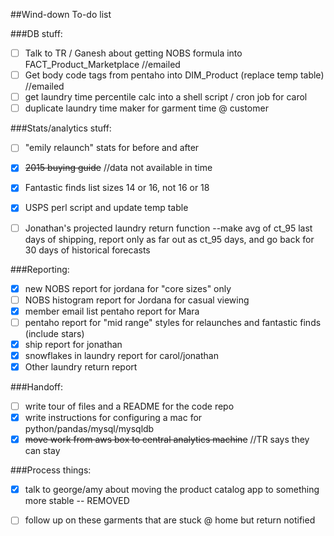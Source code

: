 ##Wind-down To-do list

###DB stuff:
- [ ]  Talk to TR / Ganesh about getting NOBS formula into 
FACT_Product_Marketplace //emailed
- [ ]  Get body code tags from pentaho into DIM_Product (replace temp table) //emailed
- [ ]  get laundry time percentile calc into a shell script / cron job for 
carol
- [ ]  duplicate laundry time maker for garment time @ customer

###Stats/analytics stuff:
- [ ]  "emily relaunch" stats for before and after
- [X]  ~~2015 buying guide~~   //data not available in time
- [X]  Fantastic finds list sizes 14 or 16, not 16 or 18
- [X]  USPS perl script and update temp table
- [ ]  Jonathan's projected laundry return function --make avg of ct_95 last 
days of shipping, report only as far out as ct_95 days, and go back for 30 
days of historical forecasts


###Reporting:
- [X]  new NOBS report for jordana for "core sizes" only
- [ ]  NOBS histogram report for Jordana for casual viewing
- [X]  member email list pentaho report for Mara
- [ ]  pentaho report for "mid range" styles for relaunches and 
fantastic finds (include stars)
- [X]  ship report for jonathan
- [X]  snowflakes in laundry report for carol/jonathan  
- [X]  Other laundry return report

###Handoff:
- [ ]  write tour of files and a README for the code repo
- [X]  write instructions for configuring a mac for python/pandas/mysql/mysqldb
- [X]  ~~move work from aws box to central analytics machine~~ 
  //TR says they can stay

###Process things:
- [X]  talk to george/amy about moving the product catalog app to something 
more stable -- REMOVED
- [ ]  follow up on these garments that are stuck @ home but return notified


